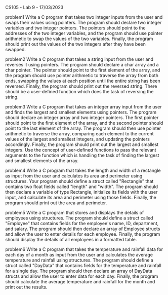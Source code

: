 CS105 - Lab 9 - 17/03/2023

problem1
Write a C program that takes two integer inputs from the user and swaps their values using pointers.
The program should declare two integer variables and two integer pointers. The pointers should
point to the addresses of the two integer variables, and the program should use pointer arithmetic to
swap the values of the two variables. Finally, the program should print out the values of the two
integers after they have been swapped.

problem2
Write a C program that takes a string input from the user and reverses it using pointers. The
program should declare a char array and a char pointer. The pointer should point to the first element
of the array, and the program should use pointer arithmetic to traverse the array from both ends,
swapping the values at each position until the entire string has been reversed. Finally, the program
should print out the reversed string. There should be a user-defined function which does the task of
reversing the string.

problem3
Write a C program that takes an integer array input from the user and finds the largest and smallest
elements using pointers. The program should declare an integer array and two integer pointers. The
first pointer should point to the first element of the array, and the second pointer should point to the
last element of the array. The program should then use pointer arithmetic to traverse the array,
comparing each element to the current values of the largest and smallest integers, and updating the
pointers accordingly. Finally, the program should print out the largest and smallest integers. Use the
concept of user-defined functions to pass the relevant arguments to the function which is handling
the task of finding the largest and smallest elements of the array.

problem4
Write a C program that takes the length and width of a rectangle as input from the user and
calculates its area and perimeter using structures. Your program should define a struct called
"Rectangle" that contains two float fields called "length" and "width". The program should then
declare a variable of type Rectangle, initialize its fields with the user input, and calculate its area
and perimeter using those fields. Finally, the program should print out the area and perimeter.

problem5
Write a C program that stores and displays the details of employees using structures. The program
should define a struct called "Employee" that contains fields for the employee's name, ID,
department, and salary. The program should then declare an array of Employee structs and allow the
user to enter details for each employee. Finally, the program should display the details of all
employees in a formatted table.

problem6
Write a C program that takes the temperature and rainfall data for each day of a month as input from
the user and calculates the average temperature and rainfall using structures. The program should
define a struct called "DayData" that contains fields for the temperature and rainfall for a single day.
The program should then declare an array of DayData structs and allow the user to enter data for
each day. Finally, the program should calculate the average temperature and rainfall for the month
and print out the results.